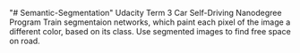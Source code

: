 "# Semantic-Segmentation" 
Udacity Term 3 Car Self-Driving Nanodegree Program
Train segmentaion networks, which paint each pixel of the image a different color, based on its class. Use
segmented images to find free space on road.
